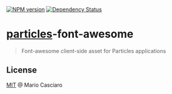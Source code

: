[![NPM version](https://badge.fury.io/js/particles-font-awesome.png)](http://badge.fury.io/js/particles-font-awesome) 
[![Dependency Status](https://gemnasium.com/particles/particles-font-awesome.png)](https://gemnasium.com/particles/particles-font-awesome)

# [particles](https://github.com/particles/particles)-font-awesome

> Font-awesome client-side asset for Particles applications

## License

[MIT](http://en.wikipedia.org/wiki/MIT_License) @ Mario Casciaro